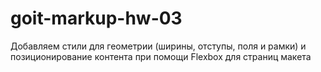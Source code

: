 # goit-markup-hw-03
Добавляем стили для геометрии (ширины, отступы, поля и рамки) и позиционирование контента при помощи Flexbox для страниц макета
